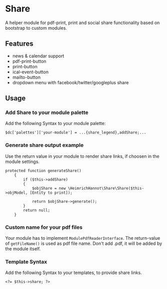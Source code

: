 # Share

A helper module for pdf-print, print and social share functionality based on bootstrap to custom modules.


## Features

- news & calendar support
- pdf-print-button
- print-button
- ical-event-button
- mailto-button
- dropdown menu with facebook/twitter/googleplus share

## Usage

### Add Share to your module palette

Add the following Syntax to your module palette:
```
$dc['palettes']['your-module'] = ...{share_legend},addShare;...
```

### Generate share output example
Use the return value in your module to render share links, if choosen in the module settings.

```
protected function generateShare()
    {
        if ($this->addShare)
        {
            $objShare = new \HeimrichHannot\Share\Share($this->objModel, [Entity to print]);

            return $objShare->generate();
        }
        return null;
    }
```

### Custom name for your pdf files

Your module has to implement `ModulePdfReaderInterface`. The return-value of  `getFileName()` is used as pdf file name. Don't add .pdf, it will be added by the module itself.


### Template Syntax

Add the following Syntax to your templates, to provide share links.

```
<?= $this->share; ?>
```